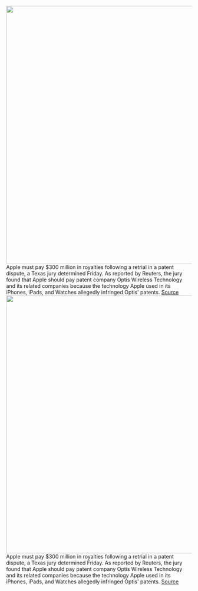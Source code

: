 <img src='https://cdn.vox-cdn.com/thumbor/DEdvyDfqJd2Fy__cajkVxFqL3ZQ=/0x0:2040x1360/1200x800/filters:focal(857x517:1183x843)/cdn.vox-cdn.com/uploads/chorus_image/image/69727944/acastro_170731_1777_0006_v1.0.jpg' width='700px' /><br/>
Apple must pay $300 million in royalties following a retrial in a patent dispute, a Texas jury determined Friday. As reported by Reuters, the jury found that Apple should pay patent company Optis Wireless Technology and its related companies because the technology Apple used in its iPhones, iPads, and Watches allegedly infringed Optis' patents.
<a href='https://www.theverge.com/2021/8/15/22625796/jury-apple-pay-300-million-patent-dispute-iphone'> Source <a/><img src='https://cdn.vox-cdn.com/thumbor/DEdvyDfqJd2Fy__cajkVxFqL3ZQ=/0x0:2040x1360/1200x800/filters:focal(857x517:1183x843)/cdn.vox-cdn.com/uploads/chorus_image/image/69727944/acastro_170731_1777_0006_v1.0.jpg' width='700px' /><br/>
Apple must pay $300 million in royalties following a retrial in a patent dispute, a Texas jury determined Friday. As reported by Reuters, the jury found that Apple should pay patent company Optis Wireless Technology and its related companies because the technology Apple used in its iPhones, iPads, and Watches allegedly infringed Optis' patents.
<a href='https://www.theverge.com/2021/8/15/22625796/jury-apple-pay-300-million-patent-dispute-iphone'> Source <a/>